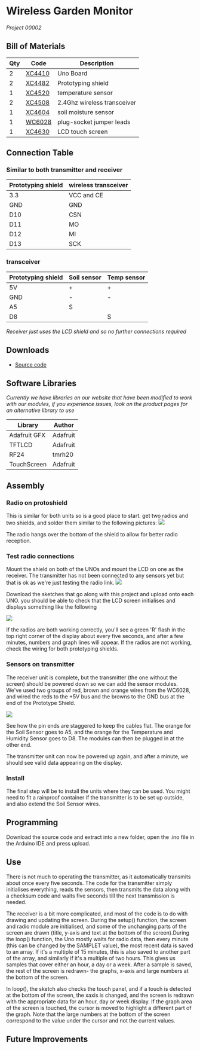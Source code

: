 # Wireless Garden Monitor
_Project 00002_


## Bill of Materials

| Qty | Code | Description |
| --- | --- | ---|
|2 | [XC4410](http://jaycar.com.au/p/XC4410) | Uno Board
|2 | [XC4482](http://jaycar.com.au/p/XC4482) | Prototyping shield
|1 | [XC4520](http://jaycar.com.au/p/XC4520) | temperature sensor
|2 | [XC4508](http://jaycar.com.au/p/XC4508) | 2.4Ghz wireless transceiver
|1 | [XC4604](http://jaycar.com.au/p/XC4604) | soil moisture sensor
|1 | [WC6028](http://jaycar.com.au/p/WC6028) | plug-socket jumper leads
|1 | [XC4630](http://jaycar.com.au/p/XC4630) | LCD touch screen

## Connection Table
### Similar to both transmitter and receiver
|Prototyping shield| wireless transceiver |
|---| --- |
|3.3|VCC and CE|
|GND|GND |
|D10| CSN
|D11 | MO
|D12 | MI
|D13 | SCK

### transceiver
|Prototyping shield | Soil sensor | Temp sensor |
| --- | ---  |  --- |
|5V | + | + |
|GND | - | - |
|A5 |S | |
|D8 | | S|

_Receiver just uses the LCD shield and so no further connections required_


## Downloads
* [Source code](http://github.com/duinotech/Wireless-Garden-Monitor/archive/master.zip)

## Software Libraries
_Currently we have libraries on our website that have been modified to work with
our modules, if you experience issues, look on the product pages for an alternative
library to use_

|Library | Author
| --- |--- |
|Adafruit GFX | Adafruit|
|TFTLCD | Adafruit|
|RF24 | tmrh20|
|TouchScreen | Adafruit |

## Assembly
### Radio on protoshield
This is similar for both units so is a good place to start. get two radios and
two shields, and solder them similar to the following pictures:
![](../images/NPI00002a.png)

The radio hangs over the bottom of the shield to allow for better radio reception.

### Test radio connections
Mount the shield on both of the UNOs and mount the LCD on one as the receiver.
The transmitter has not been connected to any sensors yet but that is ok as we're
just testing the radio link.
![](../images/NPI00002b.png)

Download the sketches that go along with this project and upload onto each UNO.
you should be able to check that the LCD screen initialises and displays something
like the following

![](../images/NPI00002c.png)

If the radios are both working correctly, you'll see a green 'R' flash in the top right corner of the display about every five seconds, and after a few minutes, numbers and graph lines will appear.
If the radios are not working, check the wiring for both prototyping shields.

### Sensors on transmitter

The receiver unit is complete, but the transmitter (the one without the screen)
should be powered down so we can add the sensor modules. We've used two groups
of red, brown and orange wires from the WC6028, and wired the reds to the +5V
bus and the browns to the GND bus at the end of the Prototype Shield.

![](../images/NPI00002d.png)

See how the pin ends are staggered to keep the cables flat. The orange for the Soil
Sensor goes to A5, and the orange for the Temperature and Humidity Sensor goes
to D8. The modules can then be plugged in at the other end.

The transmitter unit
can now be powered up again, and after a minute, we should see valid data
appearing on the display.

### Install
The final step will be to install the units where they can be used. You might need to fit a rainproof container if the transmitter is to be set up outside, and also extend the Soil Sensor wires.

## Programming
Download the source code and extract into a new folder, open the .ino file in the Arduino IDE and press upload.

## Use
There is not much to operating the transmitter, as it automatically transmits about once every five seconds. The code for the transmitter simply initialises everything, reads the sensors, then transmits the data along with a checksum code and waits five seconds till the next transmission is needed.

The receiver is a bit more complicated, and most of the code is to do with drawing and updating the screen. During the setup() function, the screen and radio module are initialised, and some of the unchanging parts of the screen are drawn (title, y-axis and text at the bottom of the screen).During the loop() function, the Uno mostly waits for radio data, then every minute (this can be changed by the SAMPLET value), the most recent data is saved to an array. If it's a multiple of 15 minutes, this is also saved to another part of the array, and similarly if it's a multiple of two hours. This gives us samples that cover either an hour, a day or a week. After a sample is saved, the rest of the screen is redrawn- the graphs, x-axis and large numbers at the bottom of the screen.

In loop(), the sketch also checks the touch panel, and if a touch is detected at the bottom of the screen, the xaxis is changed, and the screen is redrawn with the appropriate data for an hour, day or week display. If the graph area of the screen is touched, the cursor is moved to highlight a different part of the graph. Note that the large numbers at the bottom of the screen correspond to the value under the cursor and not the current values.

## Future Improvements
